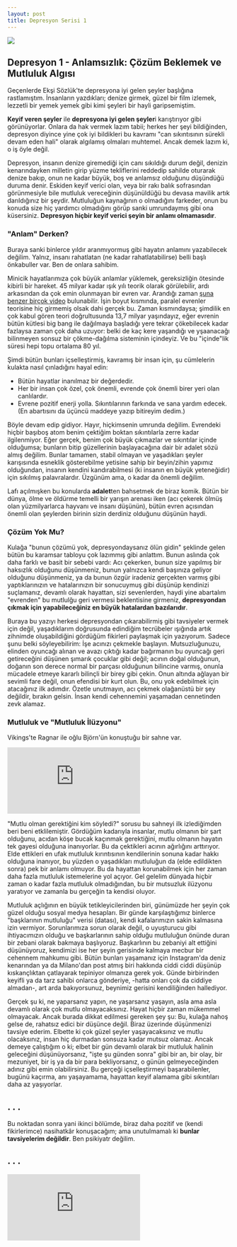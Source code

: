 ```yaml
---
layout: post
title: Depresyon Serisi 1
---
```


![](https://i.pinimg.com/originals/7e/20/62/7e2062768c34783f5c4cd2f8409ebfea.jpg)

## Depresyon 1 - Anlamsızlık: Çözüm Beklemek ve Mutluluk Algısı

Geçenlerde Ekşi Sözlük'te depresyona iyi gelen şeyler başlığına rastlamıştım. İnsanların yazdıkları; denize girmek, güzel bir film izlemek, lezzetli bir yemek yemek gibi kimi şeyleri bir hayli garipsemiştim. 

**Keyif veren şeyler** ile **depresyona iyi gelen şeyler**i karıştırıyor gibi görünüyorlar. Onlara da hak vermek lazım tabii; herkes her şeyi bildiğinden, depresyon diyince yine çok iyi bildikleri bu kavramı "can sıkıntısının sürekli devam eden hali" olarak algılamış olmaları muhtemel. Ancak demek lazım ki, o iş öyle değil.

Depresyon, insanın denize giremediği için canı sıkıldığı durum değil, denizin kenarındayken milletin girip yüzme tekliflerini reddedip sahilde oturarak denize bakıp, onun ne kadar büyük, boş ve anlamsız olduğunu düşündüğü duruma denir. Eskiden keyif verici olan, veya bir rakı balık sofrasından görünmesiyle bile mutluluk vereceğinin düşünüldüğü bu devasa mavilik artık darıldığınız bir şeydir. Mutluluğun kaynağının o olmadığını farkeder, onun bu konuda size hiç yardımcı olmadığını görüp sanki umrundaymış gibi ona küsersiniz. **Depresyon hiçbir keyif verici şeyin bir anlamı olmamasıdır**.

### "Anlam" Derken?

Buraya sanki binlerce yıldır aranmıyormuş gibi hayatın anlamını yazabilecek değilim. Yalnız, insanı rahatlatan (ne kadar rahatlatabilirse) belli başlı önkabuller var. Ben de onlara sahibim.

Minicik hayatlarımıza çok büyük anlamlar yüklemek, gereksizliğin ötesinde kibirli bir hareket. 45 milyar kadar ışık yılı teorik olarak görülebilir, ardı arkasından da çok emin olunmayan bir evren var. Arandığı zaman [şuna benzer birçok video](https://www.youtube.com/watch?v=Iy7NzjCmUf0&t=543s&pbjreload=10) bulunabilir. İşin boyut kısmında, paralel evrenler teorisine hiç girmemiş olsak dahi gerçek bu. Zaman kısmındaysa; şimdilik en çok kabul gören teori doğrultusunda 13,7 milyar yaşındayız, eğer evrenin bütün kütlesi big bang ile dağılmaya başladığı yere tekrar çökebilecek kadar fazlaysa zaman çok daha uzuyor: belki de kaç kere yaşandığı ve yşaanacağı bilinmeyen sonsuz bir çökme-dağılma sisteminin içindeyiz. Ve bu "içinde"lik süresi hepi topu ortalama 80 yıl. 

Şimdi bütün bunları içselleştirmiş, kavramış bir insan için, şu cümlelerin kulakta nasıl çınladığını hayal edin: 

- Bütün hayatlar inanılmaz bir değerdedir. 
- Her bir insan çok özel, çok önemli, evrende çok önemli birer yeri olan canlılardır. 
- Evrene pozitif enerji yolla. Sıkıntılarının farkında ve sana yardım edecek. (En abartısını da üçüncü maddeye yazıp bitireyim dedim.)

Böyle devam edip gidiyor. Hayır, hiçkimsenin umrunda değilim. Evrendeki hiçbir başıboş atom benim çektiğim boktan sıkıntılarla zerre kadar ilgilenmiyor. Eğer gerçek, benim çok büyük çıkmazlar ve sıkıntılar içinde olduğumsa; bunların bitip güzellerinin başlayacağına dair bir adalet sözü almış değilim. Bunlar tamamen, stabil olmayan ve yaşadıkları şeyler karışısında esneklik gösterebilme yetisine sahip bir beyin/zihin yapımız olduğundan, insanın kendini kandırabilmesi (ki insanın en büyük yeteneğidir) için sıkılmış palavralardır. Üzgünüm ama, o kadar da önemli değilim. 

Lafı açılmışken bu konularda **adalet**ten bahsetmek de biraz komik. Bütün bir dünya, ölme ve öldürme temelli bir yarışın arenası iken (acı çekerek ölmüş olan yüzmilyarlarca hayvanı ve insanı düşünün), bütün evren açısından önemli olan şeylerden birinin sizin derdiniz olduğunu düşünün haydi. 

### Çözüm Yok Mu?

Kulağa "bunun çözümü yok, depresyondaysanız ölün gidin" şeklinde gelen bütün bu karamsar tabloyu çok lazımmış gibi anlattım. Bunun aslında çok daha farklı ve basit bir sebebi vardı: Acı çekerken, bunun size yapılmış bir haksızlık olduğunu düşünmeniz, bunun yalnızca kendi başınıza geliyor olduğunu düşünmeniz, ya da bunun özgür iradeniz gerçekten varmış gibi yaptıklarınızın ve hatalarınızın bir sonucuymuş gibi düşünüp kendinizi suçlamanız, devamlı olarak hayattan, sizi sevenlerden, haydi yine abartalım "evrenden" bu mutlulğu geri vermesi beklentisine girmeniz, **depresyondan çıkmak için yapabileceğiniz en büyük hatalardan bazılarıdır**. 

Buraya bu yazıyı herkesi depresyondan çıkarabilirmiş gibi tavsiyeler vermek için değil, yaşadıklarım doğrusunda edindiğim tecrübeler ışığında artık zihnimde oluşabildiğini gördüğüm fikirleri paylaşmak için yazıyorum. Sadece şunu belki söyleyebilirim: İşe acınızı çekmekle başlayın. Mutsuzluğunuzu, elinden oyuncağı alınan ve avazı çıktığı kadar bağırmanın bu oyuncağı geri getireceğini düşünen şımarık çocuklar gibi değil; acının doğal olduğunun, doğanın son derece normal bir parçası olduğunun bilincine varmış, onunla mücadele etmeye kararlı bilinçli bir birey gibi çekin. Onun altında ağlayan bir sevimli fare değil, onun efendisi bir kurt olun. Bu, onu yok edebilmek için atacağınız ilk adımdır. Özetle unutmayın, acı çekmek olağanüstü bir şey değildir, bırakın gelsin. İnsan kendi cehennemini yaşamadan cennetinden zevk alamaz.

### Mutluluk ve "Mutluluk İlüzyonu"

Vikings'te Ragnar ile oğlu Björn'ün konuştuğu bir sahne var. 

<iframe class="video" id="ytvideo" src="https://www.youtube.com/embed/lFW_4MWs5wM" frameborder="0" allow="autoplay; encrypted-media" allowfullscreen></iframe>

"Mutlu olman gerektiğini kim söyledi?" sorusu bu sahneyi ilk izlediğimden beri beni etklilemiştir. Gördüğüm kadarıyla insanlar, mutlu olmanın bir şart olduğunu, acıdan köşe bucak kaçınmak gerektiğini, mutlu olmanın hayatın tek gayesi olduğuna inanıyorlar. Bu da çektikleri acının ağırlığını arttırıyor. Elde ettikleri en ufak mutluluk kırıntısının kendilerinin sonuna kadar hakkı olduğuna inanıyor, bu yüzden o yaşadıkları mutluluğun da (elde edildikten sonra) pek bir anlamı olmuyor. Bu da hayattan korunabilmek için her zaman daha fazla mutluluk istemelerine yol açıyor. Gel gelelim dünyada hiçbir zaman o kadar fazla mutluluk olmadığından, bu bir mutsuzluk ilüzyonu yaratıyor ve zamanla bu gerçeğin ta kendisi oluyor.

Mutluluk açlığının en büyük tetikleyicilerinden biri, günümüzde her şeyin çok güzel olduğu sosyal medya hesapları. Bir günde karşılaştığımız binlerce "başklarının mutluluğu" verisi (datası), kendi kafalarımızın sakin kalmasına izin vermiyor. Sorunlarımıza sorun olarak değil, o uyuşturucu gibi ihtiyacımızın olduğu ve başkarlarının sahip olduğu mutluluğun önünde duran bir zebani olarak bakmaya başlıyoruz. Başkarlının bu zebaniyi alt ettiğini düşünüyoruz, kendimizi ise her şeyin gerisinde kalmaya mecbur bir cehennem mahkumu gibi. Bütün bunları yaşamanız için Instagram'da deniz kenarından ya da Milano'dan post atmış biri hakkında ciddi ciddi düşünüp kıskançlıktan çatlayarak tepiniyor olmanıza gerek yok. Günde birbirinden keyifli ya da tarz sahibi onlarca gönderiye, -hatta onları çok da ciddiye almadan-, art arda bakıyorsunuz, beynimiz gerisini kendiliğinden hallediyor. 

Gerçek şu ki, ne yaparsanız yapın, ne yaşarsanız yaşayın, asla ama asla devamlı olarak çok mutlu olmayacaksınız. Hayat hiçbir zaman mükemmel olmayacak. Ancak burada dikkat edilmesi gereken şey şu: Bu, kulağa nahoş gelse de, rahatsız edici bir düşünce değil. Biraz üzerinde düşünmenizi tavsiye ederim. Elbette ki çok güzel şeyler yaşayacaksınız ve mutlu olacaksınız, insan hiç durmadan sonsuza kadar mutsuz olamaz. Ancak demeye çalıştığım o ki; elbet bir gün devamlı olarak bir mutluluk halinin geleceğini düşünüyorsanız, "işte şu günden sonra" gibi bir an, bir olay, bir mezuniyet, bir iş ya da bir para bekliyorsanız, o günün gelmeyeceğinden adınız gibi emin olabilirsiniz. Bu gerçeği içselleştirmeyi başarabilenler, bugünü kaçırma, anı yaşayamama, hayattan keyif alamama gibi sıkıntıları daha az yaşıyorlar.

## . . . 

Bu noktadan sonra yani ikinci bölümde, biraz daha pozitif ve (kendi fikirlerimce) nasihatkâr konuşacağım; ama unutulmamalı ki **bunlar tavsiyelerim değildir**. Ben psikiyatr değilim. 

## . . .

<iframe class="video" id="ytvideo" src="https://www.youtube.com/embed/uAVAt5FV2uc" frameborder="0" allow="autoplay; encrypted-media" allowfullscreen></iframe>








